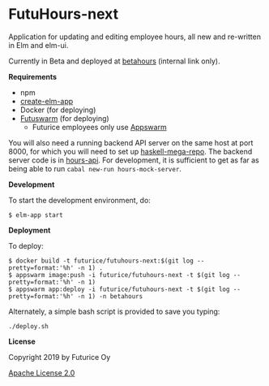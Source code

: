 FutuHours-next
=========

Application for updating and editing employee hours, all new and re-written in Elm and elm-ui.

Currently in Beta and deployed at [betahours](https://betahours.app.futurice.com) (internal link only).

**Requirements** 

- npm
- [create-elm-app](https://github.com/halfzebra/create-elm-app)
- Docker (for deploying)
- [Futuswarm](https://github.com/futurice/futuswarm) (for deploying)
  - Futurice employees only use [Appswarm](https://futuswarm-mainpage.app.futurice.com/)

You will also need a running backend API server on the same host at port 8000, for which you will need to set up [haskell-mega-repo](https://github.com/futurice/haskell-mega-repo). The backend server code is in [hours-api](https://github.com/futurice/haskell-mega-repo/tree/master/hours-api). For development, it is sufficient to get as far as being able to run `cabal new-run hours-mock-server`.

**Development**

To start the development environment, do:

```
$ elm-app start
```

**Deployment**

To deploy:

``` 
$ docker build -t futurice/futuhours-next:$(git log --pretty=format:'%h' -n 1) .
$ appswarm image:push -i futurice/futuhours-next -t $(git log --pretty=format:'%h' -n 1)
$ appswarm app:deploy -i futurice/futuhours-next -t $(git log --pretty=format:'%h' -n 1) -n betahours
```

Alternately, a simple bash script is provided to save you typing:

```
./deploy.sh
```


**License**

Copyright 2019 by Futurice Oy

[Apache License 2.0](LICENSE)
